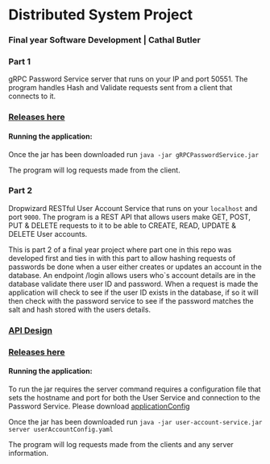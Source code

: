 # Distributed System Project
### Final year Software Development | Cathal Butler
### Part 1
gRPC Password Service server that runs on your IP and port 50551. The program handles Hash and Validate requests sent from a client that connects to it.

### [Releases here](https://github.com/butlawr/grpc-user-account-mangement/releases)

#### Running the application:
Once the jar has been downloaded run `java -jar gRPCPasswordService.jar`

The program will log requests made from the client.


### Part 2
Dropwizard RESTful User Account Service that runs on your `localhost` and port `9000`. The program is a REST API that 
allows users make GET, POST, PUT & DELETE requests to it to be able to CREATE, READ, UPDATE & DELETE User accounts.

This is part 2 of a final year project where part one in this repo was developed first and ties in with this part to allow
hashing requests of passwords be done when a user either creates or updates an account in the database. An endpoint /login
allows users who`s account details are in the database validate there user ID and password. When a request is made 
the application will check to see if the user ID exists in the database, if so it will then check with the password service
to see if the password matches the salt and hash stored with the users details. 

### [API Design](https://app.swaggerhub.com/apis/butlawr/UserAccountAPI/1.0)

### [Releases here](https://github.com/butlawr/grpc-user-account-mangement/releases)

#### Running the application:
To run the jar requires the server command requires a configuration file that sets the hostname and port for both the 
User Service and connection to the Password Service. Please download [applicationConfig](https://github.com/butlawr/grpc-user-account-mangement/blob/master/user_account_service/userAccountConfig.yaml)

Once the jar has been downloaded run `java -jar user-account-service.jar server userAccountConfig.yaml`

The program will log requests made from the clients and any server information.


